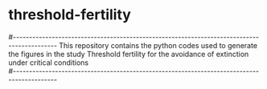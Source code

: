 # threshold-fertility
#------------------------------------------------------------------------------------------- 
This repository contains the python codes used to generate the figures
in the study
Threshold fertility for the avoidance of extinction under critical conditions  
#-------------------------------------------------------------------------------------------
